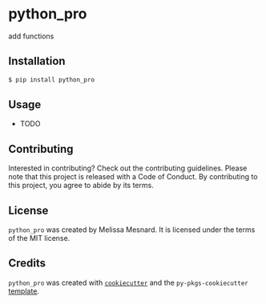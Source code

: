 # python_pro

add functions

## Installation

```bash
$ pip install python_pro
```

## Usage

- TODO

## Contributing

Interested in contributing? Check out the contributing guidelines. Please note that this project is released with a Code of Conduct. By contributing to this project, you agree to abide by its terms.

## License

`python_pro` was created by Melissa Mesnard. It is licensed under the terms of the MIT license.

## Credits

`python_pro` was created with [`cookiecutter`](https://cookiecutter.readthedocs.io/en/latest/) and the `py-pkgs-cookiecutter` [template](https://github.com/py-pkgs/py-pkgs-cookiecutter).

